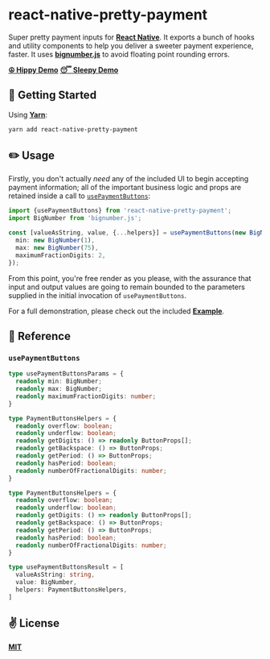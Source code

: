 # react-native-pretty-payment
Super pretty payment inputs for [**React Native**](https://reactnative.dev). It exports a bunch of hooks and utility components to help you deliver a sweeter payment experience, faster. It uses [**bignumber.js**](https://github.com/MikeMcl/bignumber.js/) to avoid floating point rounding errors.

[**☮️  Hippy Demo**](https://twitter.com/cawfree/status/1327734123415302144?s=20) [**😴 Sleepy Demo**](https://twitter.com/cawfree/status/1327800083908325378?s=20)

## 🚀 Getting Started

Using [**Yarn**](https://yarnpkg.com):

```sh
yarn add react-native-pretty-payment
```

## ✏️ Usage

Firstly, you don't actually _need_ any of the included UI to begin accepting payment information; all of the important business logic and props are retained inside a call to [`usePaymentButtons`](./src/hooks/usePaymentButtons.ts):

```typescript
import {usePaymentButtons} from 'react-native-pretty-payment';
import BigNumber from 'bignumber.js';

const [valueAsString, value, {...helpers}] = usePaymentButtons(new BigNumber(1), {
  min: new BigNumber(1),
  max: new BigNumber(75),
  maximumFractionDigits: 2,
});
```

From this point, you're free render as you please, with the assurance that input and output values are going to remain bounded to the parameters supplied in the initial invocation of `usePaymentButtons`.

For a full demonstration, please check out the included [**Example**](./example/App.tsx).

## 📒 Reference

### `usePaymentButtons`

```typescript
type usePaymentButtonsParams = {
  readonly min: BigNumber;
  readonly max: BigNumber;
  readonly maximumFractionDigits: number;
}
```

```typescript
type PaymentButtonsHelpers = {
  readonly overflow: boolean;
  readonly underflow: boolean;
  readonly getDigits: () => readonly ButtonProps[];
  readonly getBackspace: () => ButtonProps;
  readonly getPeriod: () => ButtonProps;
  readonly hasPeriod: boolean;
  readonly numberOfFractionalDigits: number;
}
```

```typescript
type PaymentButtonsHelpers = {
  readonly overflow: boolean;
  readonly underflow: boolean;
  readonly getDigits: () => readonly ButtonProps[];
  readonly getBackspace: () => ButtonProps;
  readonly getPeriod: () => ButtonProps;
  readonly hasPeriod: boolean;
  readonly numberOfFractionalDigits: number;
}
```

```typescript
type usePaymentButtonsResult = [
  valueAsString: string,
  value: BigNumber,
  helpers: PaymentButtonsHelpers,
]
```

## ✌️ License
[**MIT**](./LICENSE)
